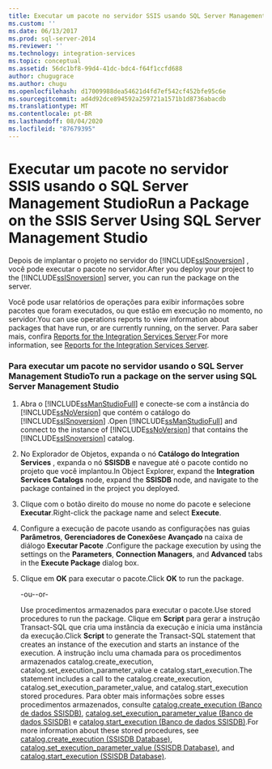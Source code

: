 ```yaml
---
title: Executar um pacote no servidor SSIS usando SQL Server Management Studio | Microsoft Docs
ms.custom: ''
ms.date: 06/13/2017
ms.prod: sql-server-2014
ms.reviewer: ''
ms.technology: integration-services
ms.topic: conceptual
ms.assetid: 56dc1bf8-99d4-41dc-bdc4-f64f1ccfd688
author: chugugrace
ms.author: chugu
ms.openlocfilehash: d17009988dea54621d4fd7ef542cf452bfe95c6e
ms.sourcegitcommit: ad4d92dce894592a259721a1571b1d8736abacdb
ms.translationtype: MT
ms.contentlocale: pt-BR
ms.lasthandoff: 08/04/2020
ms.locfileid: "87679395"
---
```

# <a name="run-a-package-on-the-ssis-server-using-sql-server-management-studio"></a><span data-ttu-id="10d81-102">Executar um pacote no servidor SSIS usando o SQL Server Management Studio</span><span class="sxs-lookup"><span data-stu-id="10d81-102">Run a Package on the SSIS Server Using SQL Server Management Studio</span></span>
  <span data-ttu-id="10d81-103">Depois de implantar o projeto no servidor do [!INCLUDE[ssISnoversion](../includes/ssisnoversion-md.md)] , você pode executar o pacote no servidor.</span><span class="sxs-lookup"><span data-stu-id="10d81-103">After you deploy your project to the [!INCLUDE[ssISnoversion](../includes/ssisnoversion-md.md)] server, you can run the package on the server.</span></span>  
  
 <span data-ttu-id="10d81-104">Você pode usar relatórios de operações para exibir informações sobre pacotes que foram executados, ou que estão em execução no momento, no servidor.</span><span class="sxs-lookup"><span data-stu-id="10d81-104">You can use operations reports to view information about packages that have run, or are currently running, on the server.</span></span> <span data-ttu-id="10d81-105">Para saber mais, confira [Reports for the Integration Services Server](../../2014/integration-services/reports-for-the-integration-services-server.md).</span><span class="sxs-lookup"><span data-stu-id="10d81-105">For more information, see [Reports for the Integration Services Server](../../2014/integration-services/reports-for-the-integration-services-server.md).</span></span>  
  
### <a name="to-run-a-package-on-the-server-using-sql-server-management-studio"></a><span data-ttu-id="10d81-106">Para executar um pacote no servidor usando o SQL Server Management Studio</span><span class="sxs-lookup"><span data-stu-id="10d81-106">To run a package on the server using SQL Server Management Studio</span></span>  
  
1.  <span data-ttu-id="10d81-107">Abra o [!INCLUDE[ssManStudioFull](../includes/ssmanstudiofull-md.md)] e conecte-se com a instância do [!INCLUDE[ssNoVersion](../includes/ssnoversion-md.md)] que contém o catálogo do [!INCLUDE[ssISnoversion](../includes/ssisnoversion-md.md)] .</span><span class="sxs-lookup"><span data-stu-id="10d81-107">Open [!INCLUDE[ssManStudioFull](../includes/ssmanstudiofull-md.md)] and connect to the instance of [!INCLUDE[ssNoVersion](../includes/ssnoversion-md.md)] that contains the [!INCLUDE[ssISnoversion](../includes/ssisnoversion-md.md)] catalog.</span></span>  
  
2.  <span data-ttu-id="10d81-108">No Explorador de Objetos, expanda o nó **Catálogo do Integration Services** , expanda o nó **SSISDB** e navegue até o pacote contido no projeto que você implantou.</span><span class="sxs-lookup"><span data-stu-id="10d81-108">In Object Explorer, expand the **Integration Services Catalogs** node, expand the **SSISDB** node, and navigate to the package contained in the project you deployed.</span></span>  
  
3.  <span data-ttu-id="10d81-109">Clique com o botão direito do mouse no nome do pacote e selecione **Executar**.</span><span class="sxs-lookup"><span data-stu-id="10d81-109">Right-click the package name and select **Execute**.</span></span>  
  
4.  <span data-ttu-id="10d81-110">Configure a execução de pacote usando as configurações nas guias **Parâmetros**, **Gerenciadores de Conexões**e **Avançado** na caixa de diálogo **Executar Pacote** .</span><span class="sxs-lookup"><span data-stu-id="10d81-110">Configure the package execution by using the settings on the **Parameters**, **Connection Managers**, and **Advanced** tabs in the **Execute Package** dialog box.</span></span>  
  
5.  <span data-ttu-id="10d81-111">Clique em **OK** para executar o pacote.</span><span class="sxs-lookup"><span data-stu-id="10d81-111">Click **OK** to run the package.</span></span>  
  
     <span data-ttu-id="10d81-112">-ou-</span><span class="sxs-lookup"><span data-stu-id="10d81-112">-or-</span></span>  
  
     <span data-ttu-id="10d81-113">Use procedimentos armazenados para executar o pacote.</span><span class="sxs-lookup"><span data-stu-id="10d81-113">Use stored procedures to run the package.</span></span> <span data-ttu-id="10d81-114">Clique em **Script** para gerar a instrução Transact-SQL que cria uma instância da execução e inicia uma instância da execução.</span><span class="sxs-lookup"><span data-stu-id="10d81-114">Click **Script** to generate the Transact-SQL statement that creates an instance of the execution and starts an instance of the execution.</span></span> <span data-ttu-id="10d81-115">A instrução inclu uma chamada para os procedimentos armazenados catalog.create_execution, catalog.set_execution_parameter_value e catalog.start_execution.</span><span class="sxs-lookup"><span data-stu-id="10d81-115">The statement includes a call to the catalog.create_execution, catalog.set_execution_parameter_value, and catalog.start_execution stored procedures.</span></span> <span data-ttu-id="10d81-116">Para obter mais informações sobre esses procedimentos armazenados, consulte [catalog.create_execution &#40;Banco de dados SSISDB&#41;](/sql/integration-services/system-stored-procedures/catalog-create-execution-ssisdb-database), [catalog.set_execution_parameter_value &#40;Banco de dados SSISDB&#41;](/sql/integration-services/system-stored-procedures/catalog-set-execution-parameter-value-ssisdb-database) e [catalog.start_execution &#40;Banco de dados SSISDB&#41;](/sql/integration-services/system-stored-procedures/catalog-start-execution-ssisdb-database).</span><span class="sxs-lookup"><span data-stu-id="10d81-116">For more information about these stored procedures, see [catalog.create_execution &#40;SSISDB Database&#41;](/sql/integration-services/system-stored-procedures/catalog-create-execution-ssisdb-database), [catalog.set_execution_parameter_value &#40;SSISDB Database&#41;](/sql/integration-services/system-stored-procedures/catalog-set-execution-parameter-value-ssisdb-database), and [catalog.start_execution &#40;SSISDB Database&#41;](/sql/integration-services/system-stored-procedures/catalog-start-execution-ssisdb-database).</span></span>  
  
  
